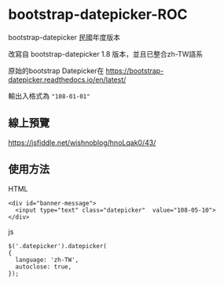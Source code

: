 # bootstrap-datepicker-ROC
bootstrap-datepicker 民國年度版本

改寫自 bootstrap-datepicker 1.8 版本，並且已整合zh-TW語系

原始的bootstrap Datepicker在
https://bootstrap-datepicker.readthedocs.io/en/latest/

輸出入格式為
`"108-01-01"`

## 線上預覽
https://jsfiddle.net/wishnoblog/hnoLqak0/43/

## 使用方法

HTML

    <div id="banner-message">
      <input type="text" class="datepicker"  value="108-05-10">
    </div>

js

    $('.datepicker').datepicker(
    {
      language: 'zh-TW',
      autoclose: true,
    });
    
    
    
    
